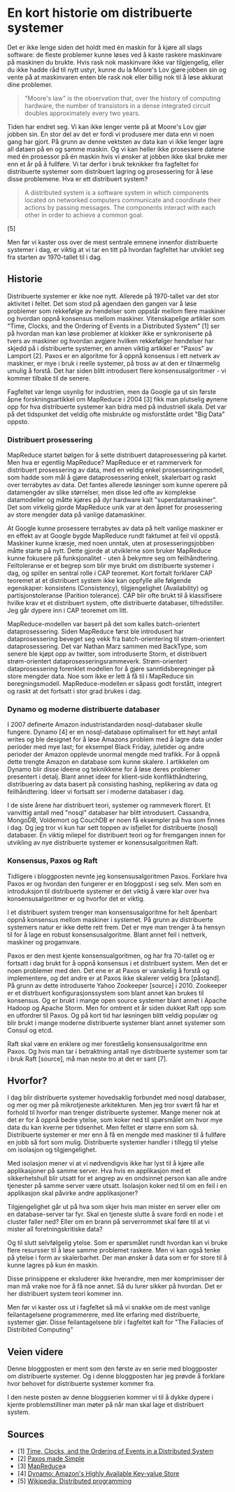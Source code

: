 # En kort historie om distribuerte systemer

Det er ikke lenge siden det holdt med én maskin for å kjøre all slags software:
de fleste problemer kunne løses ved å kaste raskere maskinvare på maskinen du brukte.
Hvis rask nok maskinvare ikke var tilgjengelig, eller du ikke hadde råd til nytt ustyr,
kunne du la Moore's Lov gjøre jobben sin og vente på at maskinvaren enten ble rask nok eller billig
nok til å løse akkurat dine problemer.

> "Moore's law" is the observation that, over the history of computing hardware,
> the number of transistors in a dense integrated circuit doubles
> approximately every two years.

Tiden har endret seg. Vi kan ikke lenger vente på at Moore's Lov gjør jobben sin.
En stor del av det er fordi vi produsere mer data enn vi noen gang har gjort.
På grunn av denne vektsten av data kan vi ikke lenger lagre all dataen på en og samme maskin.
Og vi kan heller ikke prosessere datene med én prosessor på én maskin hvis vi ønsker at jobben
ikke skal bruke mer enn et år på å fullføre. Vi tar derfor i bruk teknikker fra fagfeltet for
distribuerte systemer som distribuert lagring og prosessering for å løse disse problemene.
Hva er ett distribuert system?

> A distributed system is a software system in which components located on networked
> computers communicate and coordinate their actions by passing messages. The components
> interact with each other in order to achieve a common goal.

[5]  

Men før vi kaster oss over de mest sentrale emnene innenfor distribuerte systemer i dag,
er viktig at vi tar en titt på hvordan fagfeltet har utviklet seg fra starten
av 1970-tallet til i dag.  

## Historie

Distribuerte systemer er ikke noe nytt. Allerede på 1970-tallet var det stor aktivitet i feltet.
Det som stod på agendaen den gangen var å løse problemer som rekkefølge av hendelser som oppstår
mellom flere maskiner og hvordan oppnå konsensus mellom maskiner.
Vitenskapelige artikler som "Time, Clocks, and the Ordering of Events in a Distributed System" [1]
ser på hvordan man kan løse problemer at klokker ikke er synkroniserte på tvers av maskiner og
hvordan avgjøre hvilken rekkefølger hendelser har skjedd på i distribuerte systemer,
en annen viktig artikkel er "Paxos" av Lamport [2]. Paxos er en algoritme for å oppnå konsensus i
ett netverk av maskiner, er mye i bruk i reelle systemer, på tross av at den er tilnærmelig
umulig å forstå. Det har siden blitt introdusert flere konsensusalgoritmer -
vi kommer tilbake til de senere.

Fagfeltet var lenge usynlig for industrien, men da Google ga ut sin første åpne forskningsartikkel
om MapReduce i 2004 [3] fikk man plutselig øynene opp for hva distribuerte systemer kan bidra med
på industriell skala. Det var på det tidspunket det veldig ofte misbrukte
og misforståtte ordet "Big Data" oppsto.

### Distribuert prosessering
MapReduce startet bølgen for å sette distribuert dataprosessering på kartet.
Men hva er egentlig MapReduce? MapReduce er et rammerverk for distribuert prosessering av data, med en veldig enkel
prosesseringsmodell, som hadde som mål å gjøre dataprosessering enkelt, skalerbart og raskt
over terrabytes av data. Det fantes allerede løsninger som kunne operere på datamengder av slike størrelser, men
disse led ofte av komplekse datamodeller og måtte kjøres på dyr hardware kalt "superdatamaskiner". Det som virkelig
gjorde MapReduce unik var at den åpnet for prosessering av store mengder data på vanlige datamaskiner.

At Google kunne prosessere terrabytes av data på helt vanlige maskiner er en effekt av at Google
bygde MapReduce rundt faktumet at feil vil oppstå. Maskiner kunne kræsje, med noen unntak,
uten at prosesseringsjobben måtte starte på nytt. Dette gjorde at utviklerne som bruker
MapReduce kunne fokusere på funksjonalitet - uten å bekymre seg om feilhåndtering.
Feiltoleranse er et begrep som blir mye brukt om distribuerte systemer i dag, og spiller en
sentral rolle i CAP teoremet. Kort fortalt forklarer CAP teoremet at et distribuert system
ikke kan oppfylle alle følgende egenskaper: konsistens (Consistency),
tilgjengelighet (Availability) og partisjonstoleranse (Parition tolerance).
CAP blir ofte brukt til å klassifisere hvilke krav et et distribuert system,
ofte distribuerte databaser, tilfredstiller. Jeg går dypere inn i CAP teoremet om litt.

MapReduce-modellen var basert på det som kalles batch-orientert dataprosessering.
Siden MapReduce først ble introdusert har dataprosessering beveget seg vekk
fra batch-orientering til strøm-orientert dataprosessering.
Det var Nathan Marz sammen med BackType, som senere ble kjøpt opp av twitter,
som introduserte Storm, et distribuert strøm-orientert dataprosesseringsrammeverk.
Strøm-orientert dataprosessering forenklet modellen for å gjøre sanntidsberegninger på store
mengder data. Noe som ikke er lett å få til i MapReduce sin beregningsmodell. MapReduce-modellen
er såpass godt forstått, integrert og raskt at det fortsatt i stor grad brukes i dag.

### Dynamo og moderne distribuerte databaser
I 2007 definerte Amazon industristandarden nosql-databaser skulle fungere.
Dynamo [4] er en nosql-database optimalisert for ett høyt antall writes og ble designet for å løse
Amazons problem med å lagre data under perioder med mye last;
for eksempel Black Friday, juletider og andre perioder der Amazon opplevde unormal
mengde med trafikk. For å oppnå dette trengte Amazon en database som kunne skalere.
I artikkelen om Dynamo blir disse ideene og teknikkene for å løse deres problemer presentert i detalj.
Blant annet ideer for klient-side konflikthåndtering, distribuering av data
basert på consisting hashing, replikering av data og feilhåndtering.
Ideer vi fortsatt ser i moderne databaser i dag.

I de siste årene har distribuert teori, systemer og rammeverk florert.
Et vanvittig antall med "nosql" databaser har blitt introdusert. Cassandra, MongoDB, Voldemort
og CouchDB er noen få eksempler på hva som finnes i dag. Og jeg tror vi kun har sett
toppen av isfjellet for distribuerte (nosql) databaser.
En viktig milepel for distribuert teori og for fremgangen innen for utvikling av nye
distribuerte systemer er konensusalgoritmen Raft.

### Konsensus, Paxos og Raft
Tidligere i bloggposten nevnte jeg konsensusalgoritmen Paxos. Forklare hva Paxos er og hvordan den fungerer er en bloggpost i seg selv. Men som en introduksjon til distribuerte systemer er det viktig å være klar over hva konsensusalgoritmer er og hvorfor det er viktig.

I et distribuert system trenger man konsensusalgoritme for helt åpenbart oppnå konsensus mellom maskiner i systemet. På grunn av distribuerte systemers natur er ikke dette rett frem. Det er mye man trenger å ta hensyn til for å lage en robust konsensusalgoritme. Blant annet feil i nettverk, maskiner og progamvare.

Paxos er den mest kjente konsensualgoritmen, og har fra 70-tallet og er fortsatt i dag brukt for å
oppnå konsensus i et distribuert system. Men det
er noen problemer med den. Det ene er at Paxos
er vanskelig å forstå og implementere, og det andre
er at Paxos ikke skalerer veldig bra [påstand].
På grunn av dette introduserte
Yahoo Zookeeper [source] i 2010. Zookeeper er et distrbuert konfigurasjonssystem som
blant annet kan brukes til konsensus. Og er brukt
i mange open source systemer blant annet i
Apache Hadoop og Apache Storm. Men for omtrent et år siden dukket
Raft opp som en utfordrer til Paxos. Og på kort tid har løsningen blitt
veldig populær og blir brukt i mange moderne distribuerte systemer blant annet
systemer som Consul og etcd.

Raft skal være en enklere og mer foreståelig konsensusalgoritme enn Paxos.
Og hvis man tar i betraktning antall nye distribuerte systemer som tar i bruk Raft [source], må man neste tro at det er sant [7].

## Hvorfor?
I dag blir distribuerte systemer hovedsaklig forbundet med nosql databaser, og mer og mer på
mikrotjeneste arkitekturen. Men jeg tror svært få har et forhold
til hvorfor man trenger distribuerte systemer. Mange mener nok at det er for  å oppnå
bedre ytelse, som koker ned til spørsmålet om hvor mye data du kan kverne per tidsenhet.
Men feltet er større enn som så.
Distribuerte systemer er mer enn å få en mengde med maskiner til å fullføre en
jobb så fort som mulig. Distribuerte systemer handler i tillegg til ytelse om
isolasjon og tilgjengelighet.

Med isolasjon mener vi at vi nødvendigvis ikke har lyst til å kjøre alle
applikasjoner på samme server. Hva hvis en applikasjon med et sikkerhetshull blir
utsatt for et angrep av en ondsinnet person kan alle andre tjenester på samme server være utsatt.
Isolasjon koker ned til om en feil i en applikasjon skal påvirke andre applikasjoner?

Tilgjengelighet går ut på hva som skjer hvis man mister en server eller om en
database-server tar fyr. Skal en tjeneste slutte å svare fordi en node i et cluster
faller ned? Eller om en brann på serverrommet skal føre til at vi mister all foretningskritiske data?

Og til slutt selvfølgelig ytelse. Som er spørsmålet rundt hvordan
kan vi bruke flere resursser til å løse samme problemet raskere. Men vi kan også tenke på ytelse
i form av skalerbarhet. Der man ønsker å data som er for store til å kunne lagres på kun én maskin.

Disse prinsippene er eksluderer ikke hverandre, men mer komprimisser der man må vrake noe for å få
noe annet. Så du lurer sikker på hvordan. Det er her distribuert system teori
kommer inn.

Men før vi kaster oss ut i fagfeltet så må vi snakke om
de mest vanlige feilantagelsene programmerere, med lite erfaring med distribuerte,
systemer gjør. Disse feilantagelsene blir i fagfeltet kalt for
"The Fallacies of Distribited Computing"

## Veien videre
Denne bloggposten er ment som den første av en serie med bloggposter om
distribuerte systemer. Og i denne bloggposten har jeg prøvde
å forklare hvor behovet for distribuerte systemer kommer fra.

I den neste posten av denne bloggserien kommer vi til å dykke dypere i
kjente problemstilliner man møter på når man skal lage et distribuert system.

## Sources
* [1] [Time, Clocks, and the Ordering of Events in a Distributed System](http://web.stanford.edu/class/cs240/readings/lamport.pdf)
* [2] [Paxos made Simple](http://research.microsoft.com/en-us/um/people/lamport/pubs/paxos-simple.pdf)
* [3] [MapReduce](http://static.googleusercontent.com/media/research.google.com/en//archive/mapreduce-osdi04.pdf)a
* [4] [Dynamo: Amazon's Highly Available Key-value Store](http://www.allthingsdistributed.com/files/amazon-dynamo-sosp2007.pdf)
* [5] [Wikipedia: Distributed programming](http://en.wikipedia.org/wiki/Distributed_computing)

